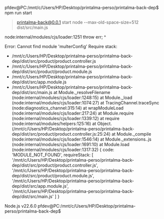 pfdev@PC:/mnt/c/Users/HP/Desktop/printalma-perso/printalma-back-dep$ npm run start

> printalma-back@0.0.1 start
> node --max-old-space-size=512 dist/src/main.js

node:internal/modules/cjs/loader:1251
  throw err;
  ^

Error: Cannot find module 'multerConfig'
Require stack:
- /mnt/c/Users/HP/Desktop/printalma-perso/printalma-back-dep/dist/src/product/product.controller.js
- /mnt/c/Users/HP/Desktop/printalma-perso/printalma-back-dep/dist/src/product/product.module.js 
- /mnt/c/Users/HP/Desktop/printalma-perso/printalma-back-dep/dist/src/app.module.js
- /mnt/c/Users/HP/Desktop/printalma-perso/printalma-back-dep/dist/src/main.js
    at Module._resolveFilename (node:internal/modules/cjs/loader:1248:15)
    at Module._load (node:internal/modules/cjs/loader:1074:27)
    at TracingChannel.traceSync (node:diagnostics_channel:315:14)
    at wrapModuleLoad (node:internal/modules/cjs/loader:217:24)
    at Module.require (node:internal/modules/cjs/loader:1339:12)
    at require (node:internal/modules/helpers:125:16)
    at Object.<anonymous> (/mnt/c/Users/HP/Desktop/printalma-perso/printalma-back-dep/dist/src/product/product.controller.js:25:24)
    at Module._compile (node:internal/modules/cjs/loader:1546:14)
    at Module._extensions..js (node:internal/modules/cjs/loader:1691:10)
    at Module.load (node:internal/modules/cjs/loader:1317:32) {
  code: 'MODULE_NOT_FOUND',
  requireStack: [
    '/mnt/c/Users/HP/Desktop/printalma-perso/printalma-back-dep/dist/src/product/product.controller.js',
    '/mnt/c/Users/HP/Desktop/printalma-perso/printalma-back-dep/dist/src/product/product.module.js',
    '/mnt/c/Users/HP/Desktop/printalma-perso/printalma-back-dep/dist/src/app.module.js',        
    '/mnt/c/Users/HP/Desktop/printalma-perso/printalma-back-dep/dist/src/main.js'
  ]
}

Node.js v22.6.0
pfdev@PC:/mnt/c/Users/HP/Desktop/printalma-perso/printalma-back-dep$